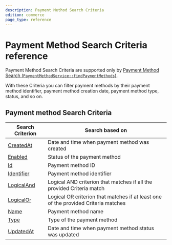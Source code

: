 ```yaml
---
description: Payment Method Search Criteria
edition: commerce
page_type: reference
---
```


# Payment Method Search Criteria reference

Payment Method Search Criteria are supported only by [Payment Method Search (`PaymentMethodService::findPaymentMethods`)](payment_method_api.md#get-multiple-payment-methods).

With these Criteria you can filter payment methods by their payment method identifier, payment method creation date, payment method type, status, and so on.

## Payment method Search Criteria

|Search Criterion|Search based on|
|-----|-----|
|[CreatedAt](payment_method_createdat_criterion.md)|Date and time when payment method was created|
|[Enabled](payment_method_enabled_criterion.md)|Status of the payment method|
|[Id](payment_method_id_criterion.md)|Payment method ID|
|[Identifier](payment_method_identifier_criterion.md)|Payment method identifier|
|[LogicalAnd](payment_method_logicaland_criterion.md)|Logical AND criterion that matches if all the provided Criteria match|
|[LogicalOr](payment_method_logicalor_criterion.md)|Logical OR criterion that matches if at least one of the provided Criteria matches|
|[Name](payment_method_name_criterion.md)|Payment method name|
|[Type](payment_method_type_criterion.md)|Type of the payment method|
|[UpdatedAt](payment_method_updatedat_criterion.md)|Date and time when payment method status was updated|
